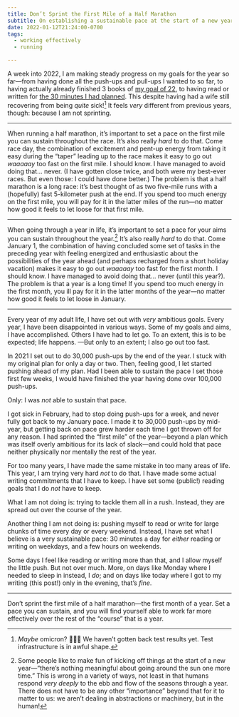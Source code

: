 ```yaml
---
title: Don’t Sprint the First Mile of a Half Marathon
subtitle: On establishing a sustainable pace at the start of a new year.
date: 2022-01-12T21:24:00-0700
tags:
  - working effectively
  - running

---
```


A week into 2022, I am making steady progress on my goals for the year so far—from having done all the push-ups and pull-ups I wanted to so far, to having actually already finished 3 books of [my goal of 22][goal-reading], to having read or written for [the 30 minutes I had planned][goal-30-minutes]. This despite having had a wife still recovering from being *quite* sick\![^maybe-omicron] It feels *very* different from previous years, though: because I am not sprinting.

[goal-reading]: https://v5.chriskrycho.com/library/tentative-2022-reading-list/
[goal-30-minutes]: https://v5.chriskrycho.com/notes/2022-01-01-1819/

---

When running a half marathon, it’s important to set a pace on the first mile you can sustain throughout the race. It’s also really *hard* to do that. Come race day, the combination of excitement and pent-up energy from taking it easy during the “taper” leading up to the race makes it easy to go out *waaaaay* too fast on the first mile. I should know. I have managed to avoid doing that… never. (I have gotten close twice, and both were my best-ever races. But even those: I could have done better.) The problem is that a half marathon is a long race: it’s best thought of as two five-mile runs with a (hopefully) fast 5-kilometer push at the end. If you spend too much energy on the first mile, you will pay for it in the latter miles of the run—no matter how good it feels to let loose for that first mile.

---

When going through a year in life, it’s important to set a pace for your aims you can sustain throughout the year.[^new-year] It’s also really *hard* to do that. Come January 1, the combination of having concluded some set of tasks in the preceding year with feeling energized and enthusiastic about the possibilities of the year ahead (and perhaps recharged from a short holiday vacation) makes it easy to go out *waaaaay* too fast for the first month. I should know. I have managed to avoid doing that… never (until this year?). The problem is that  a year is a long time! If you spend too much energy in the first month, you ill pay for it in the latter months of the year—no matter how good it feels to let loose in January.

---

Every year of my adult life, I have set out with *very* ambitious goals. Every year, I have been disappointed in various ways. Some of my goals and aims, I have accomplished. Others I have had to let go. To an extent, this is to be expected; life happens. —But only to an extent; I also go out too fast.

In 2021 I set out to do 30,000 push-ups by the end of the year. I stuck with my original plan for only a day or two. Then, feeling good, I let started pushing ahead of my plan. Had I been able to sustain the pace I set those first few weeks, I would have finished the year having done over 100,000 push-ups.

Only: I was *not* able to sustain that pace.

I got sick in February, had to stop doing push-ups for a week, and never fully got back to my January pace. I made it to 30,000 push-ups by mid-year, but getting back on pace grew harder each time I got thrown off for any reason. I had sprinted the “first mile” of the year—beyond a plan which was itself overly ambitious for its lack of slack—and could hold that pace neither physically nor mentally the rest of the year.

For too many years, I have made the same mistake in too many areas of life. This year, I am trying very hard *not* to do that. I have made some actual writing commitments that I have to keep. I have set some (public!) reading goals that I do *not* have to keep.

What I am not doing is: trying to tackle them all in a rush. Instead, they are spread out over the course of the year.

Another thing I am not doing is: pushing myself to read or write for large chunks of time every day or every weekend. Instead, I have set what I believe is a very sustainable pace: 30 minutes a day for *either* reading or writing on weekdays, and a few hours on weekends.

Some days I feel like reading or writing more than that, and I allow myself the little push. But not over much. More, on days like Monday where I needed to sleep in instead, I *do*; and on days like today where I got to my writing (this post!) only in the evening, that’s *fine*.

---

Don’t sprint the first mile of a half marathon—the first month of a year. Set a pace you can sustain, and you will find yourself able to work far more effectively over the rest of the “course” that is a year.



[^maybe-omicron]: *Maybe* omicron? 🤷🏻‍♂️ We haven’t gotten back test results yet. Test infrastructure is in awful shape.

[^new-year]: Some people like to make fun of kicking off things at the start of a new year—“there’s nothing meaningful about going around the sun one more time.” This is wrong in a variety of ways, not least in that humans respond *very deeply* to the ebb and flow of the seasons through a year. There does not have to be any other “importance” beyond that for it to matter to us: we aren’t dealing in abstractions or machinery, but in the human!